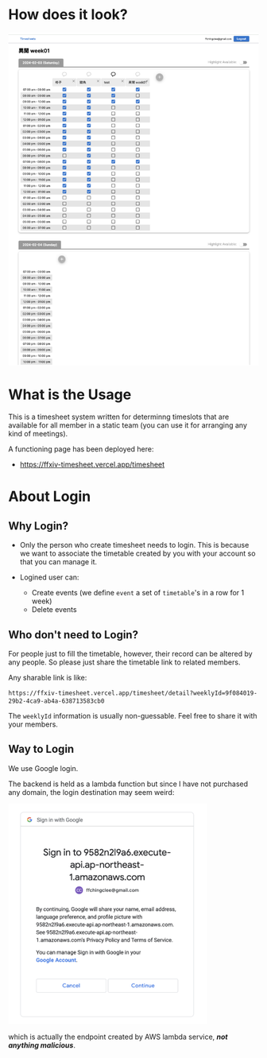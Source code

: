 # How does it look?

![Alt text](timetable-2.png)

# What is the Usage

This is a timesheet system written for determinng timeslots that are available for all member in a static team (you can use it for arranging any kind of meetings).

A functioning page has been deployed here:

- https://ffxiv-timesheet.vercel.app/timesheet

# About Login

## Why Login?

- Only the person who create timesheet needs to login. This is because we want to associate the timetable created by you with your account so that you can manage it.

- Logined user can:

  - Create events (we define `event` a set of `timetable`'s in a row for 1 week)
  - Delete events

## Who don't need to Login?

For people just to fill the timetable, however, their record can be altered by any people. So please just share the timetable link to related members.

Any sharable link is like:

```
https://ffxiv-timesheet.vercel.app/timesheet/detail?weeklyId=9f084019-29b2-4ca9-ab4a-638713583cb0
```

The `weeklyId` information is usually non-guessable. Feel free to share it with your members.

## Way to Login

We use Google login.

The backend is held as a lambda function but since I have not purchased any domain, the login destination may seem weird:

<img src="login.png" width="400"/>

which is actually the endpoint created by AWS lambda service, **_not anything malicious_**.
